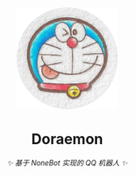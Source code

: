 <!-- markdownlint-disable MD033 MD041 -->
<p align="center">
    <a href="#">
        <img src="docs/image/logo.png" width="200" height="200" alt="Doraemon">
    </a>
</p>

<div align="center">

# Doraemon

<!-- prettier-ignore-start -->
<!-- markdownlint-disable-next-line MD036 -->
_✨ 基于 NoneBot 实现的 QQ 机器人 ✨_
<!-- prettier-ignore-end -->

</div>

<p align="center">


</p>